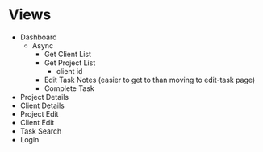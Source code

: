 Views
=====
- Dashboard
    - Async
        - Get Client List
        - Get Project List
            - client id
        - Edit Task Notes (easier to get to than moving to edit-task page)
        - Complete Task
- Project Details
- Client Details
- Project Edit
- Client Edit
- Task Search
- Login
